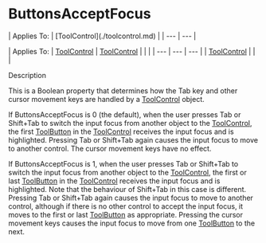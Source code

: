 




<h1 class="heading"><span class="name">ButtonsAcceptFocus</span></h1>
| Applies To: | [ToolControl](./toolcontrol.md) |
| --- | ---  |

| Applies To: | [ToolControl](./toolcontrol.md) | [ToolControl](./toolcontrol.md) |  |  |
| --- | --- | ---  |
| [ToolControl](./toolcontrol.md) |  |  |


Description


This is a Boolean property that determines how the Tab key and other cursor movement keys are handled by a [ToolControl](./toolcontrol.md) object.


If ButtonsAcceptFocus is 0 (the default), when the user presses Tab or Shift+Tab to switch the input focus from another object to the [ToolControl](./toolcontrol.md), the first [ToolButton](./toolbutton.md) in the [ToolControl](./toolcontrol.md) receives the input focus and is highlighted. Pressing Tab or Shift+Tab again causes the input focus to move to another control. The cursor movement keys have no effect.


If ButtonsAcceptFocus is 1, when the user presses Tab or Shift+Tab to switch the input focus from another object to the [ToolControl](./toolcontrol.md), the first or last [ToolButton](./toolbutton.md) in the [ToolControl](./toolcontrol.md) receives the input focus and is highlighted. Note that the behaviour of Shift+Tab in this case is different. Pressing Tab or Shift+Tab again causes the input focus to move to another control, although if there is no other control to accept the input focus, it moves to the first or last [ToolButton](./toolbutton.md) as appropriate. Pressing the cursor movement keys causes the input focus to move from one [ToolButton](./toolbutton.md) to the next.



